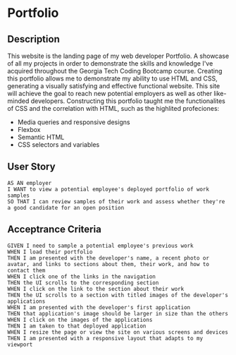 # Portfolio

## Description
This website is the landing page of my web developer Portfolio. A showcase of all my projects in order to demonstrate the skills and knowledge I've acquired throughout the Georgia Tech Coding Bootcamp course. Creating this portfolio allows me to demonstrate my ability to use HTML and CSS, generating a visually satisfying and effective functional website. This site will achieve the goal to reach new potential employers as well as other like-minded developers. Constructing this portfolio taught me the functionalites of CSS and the correlation with HTML, such as the highlited profeciones:

* Media queries and responsive designs
* Flexbox
* Semantic HTML
* CSS selectors and variables


## User Story

```
AS AN employer
I WANT to view a potential employee's deployed portfolio of work samples
SO THAT I can review samples of their work and assess whether they're a good candidate for an open position
```

## Acceptrance Criteria

```
GIVEN I need to sample a potential employee's previous work
WHEN I load their portfolio
THEN I am presented with the developer's name, a recent photo or avatar, and links to sections about them, their work, and how to contact them
WHEN I click one of the links in the navigation
THEN the UI scrolls to the corresponding section
WHEN I click on the link to the section about their work
THEN the UI scrolls to a section with titled images of the developer's applications
WHEN I am presented with the developer's first application
THEN that application's image should be larger in size than the others
WHEN I click on the images of the applications
THEN I am taken to that deployed application
WHEN I resize the page or view the site on various screens and devices
THEN I am presented with a responsive layout that adapts to my viewport
```
